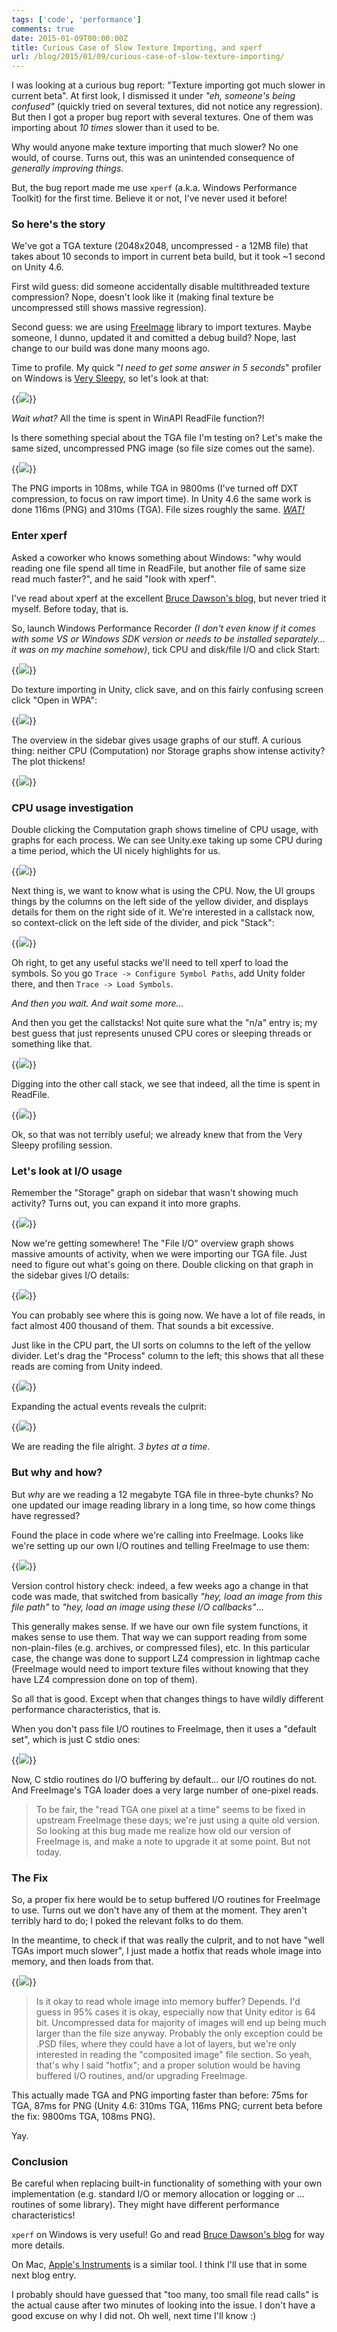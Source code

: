 ```yaml
---
tags: ['code', 'performance']
comments: true
date: 2015-01-09T00:00:00Z
title: Curious Case of Slow Texture Importing, and xperf
url: /blog/2015/01/09/curious-case-of-slow-texture-importing/
---
```


I was looking at a curious bug report: "Texture importing got much slower in current beta".
At first look, I dismissed it under *"eh, someone's being confused"* (quickly tried on
several textures, did not notice any regression). But then I got a proper bug report with
several textures. One of them was importing about *10 times* slower than it used to be.

Why would anyone make texture importing that much slower? No one would, of course. Turns out,
this was an unintended consequence of *generally improving things*.

But, the bug report made me use `xperf` (a.k.a. Windows Performance Toolkit) for the first
time. Believe it or not, I've never used it before!


### So here's the story

We've got a TGA texture (2048x2048, uncompressed - a 12MB file) that takes about 10 seconds to
import in current beta build, but it took \~1 second on Unity 4.6.

First wild guess: did someone accidentally disable multithreaded texture compression? Nope,
doesn't look like it (making final texture be uncompressed still shows massive regression).

Second guess: we are using [FreeImage](http://freeimage.sourceforge.net/) library to import
textures. Maybe someone, I dunno, updated it and comitted a debug build? Nope, last change to
our build was done many moons ago.

Time to profile. My quick "*I need to get some answer in 5 seconds*" profiler on Windows is
[Very Sleepy](http://www.codersnotes.com/sleepy), so let's look at that:

{{<img src="/img/blog/2015-01/texdebug03-profile.png">}}

*Wait what?* All the time is spent in WinAPI ReadFile function?!

Is there something special about the TGA file I'm testing on? Let's make the same sized,
uncompressed PNG image (so file size comes out the same).

{{<img src="/img/blog/2015-01/texdebug00-files.png">}}

The PNG imports in 108ms, while TGA in 9800ms (I've turned off DXT compression, to focus on raw
import time). In Unity 4.6 the same work is done 116ms (PNG) and 310ms (TGA). File sizes
roughly the same. *[WAT!](https://www.destroyallsoftware.com/talks/wat)*


### Enter xperf

Asked a coworker who knows something about Windows: "why would reading one file spend all time in
ReadFile, but another file of same size read much faster?", and he said "look with xperf".

I've read about xperf at the excellent
[Bruce Dawson's blog](https://randomascii.wordpress.com/category/xperf/), but never
tried it myself. Before today, that is.

So, launch Windows Performance Recorder *(I don't even know if it comes with some VS or Windows
SDK version or needs to be installed separately... it was on my machine somehow)*, tick CPU
and disk/file I/O and click Start:

{{<img src="/img/blog/2015-01/texdebug04-WPR.png">}}

Do texture importing in Unity, click save, and on this fairly confusing screen click "Open in WPA":

{{<img src="/img/blog/2015-01/texdebug05-WPA.png">}}

The overview in the sidebar gives usage graphs of our stuff. A curious thing:
neither CPU (Computation) nor Storage graphs show intense activity? The plot thickens!

{{<img src="/img/blog/2015-01/texdebug06-WPAsidebar.png">}}


### CPU usage investigation


Double clicking the Computation graph shows timeline of CPU usage, with graphs
for each process. We can see Unity.exe taking up some CPU during a time period,
which the UI nicely highlights for us.

{{<img src="/img/blog/2015-01/texdebug07-CPU.png">}}


Next thing is, we want to know what is using the CPU. Now, the UI groups things by
the columns on the left side of the yellow divider, and displays details for them on
the right side of it. We're interested in a callstack now, so context-click on the left
side of the divider, and pick "Stack":

{{<img src="/img/blog/2015-01/texdebug08-AddStack.png">}}

Oh right, to get any useful stacks we'll need to tell xperf to load the symbols. So you go
`Trace -> Configure Symbol Paths`, add Unity folder there, and then `Trace -> Load Symbols`.

*And then you wait. And wait some more...*

And then you get the callstacks! Not quite sure what the "n/a" entry is; my best
guess that just represents unused CPU cores or sleeping threads or something like that.

{{<img src="/img/blog/2015-01/texdebug11-stacks.png">}}

Digging into the other call stack, we see that indeed, all the time is spent in ReadFile.

{{<img src="/img/blog/2015-01/texdebug12-trace.png">}}

Ok, so that was not terribly useful; we already knew that from the Very Sleepy profiling session.


### Let's look at I/O usage

Remember the "Storage" graph on sidebar that wasn't showing much activity? Turns
out, you can expand it into more graphs.

{{<img src="/img/blog/2015-01/texdebug13-IO.png">}}

Now we're getting somewhere! The "File I/O" overview graph shows massive amounts of
activity, when we were importing our TGA file. Just need to figure out what's going
on there. Double clicking on that graph in the sidebar gives I/O details:

{{<img src="/img/blog/2015-01/texdebug14-reads.png">}}

You can probably see where this is going now. We have a lot of file reads, in fact
almost 400 thousand of them. That sounds a bit excessive.

Just like in the CPU part, the UI sorts on columns to the left of the yellow divider.
Let's drag the "Process" column to the left; this shows that all these reads are
coming from Unity indeed.

{{<img src="/img/blog/2015-01/texdebug15-process.png">}}

Expanding the actual events reveals the culprit:

{{<img src="/img/blog/2015-01/texdebug16-events.png">}}

We are reading the file alright. *3 bytes at a time*.


### But why and how?

But *why* are we reading a 12 megabyte TGA file in three-byte chunks? No one updated our image
reading library in a long time, so how come things have regressed?

Found the place in code where we're calling into FreeImage. Looks like we're setting up our own I/O
routines and telling FreeImage to use them:

{{<img src="/img/blog/2015-01/texdebug17-iocode.png">}}

Version control history check: indeed, a few weeks ago a change in that code was made, that switched
from basically *"hey, load an image from this file path"* to *"hey, load an image using these I/O
callbacks"*...

This generally makes sense. If we have our own file system functions, it makes sense to use them.
That way we can support reading from some non-plain-files (e.g. archives, or compressed files), etc.
In this particular case, the change was done to support LZ4 compression in lightmap cache (FreeImage
would need to import texture files without knowing that they have LZ4 compression done on top of them).

So all that is good. Except when that changes things to have wildly different
performance characteristics, that is.

When you don't pass file I/O routines to FreeImage, then it uses a "default set", which is just
C stdio ones:

{{<img src="/img/blog/2015-01/texdebug19-defaultstdio.png">}}

Now, C stdio routines do I/O buffering by default... our I/O routines do not. And FreeImage's
TGA loader does a very large number of one-pixel reads.

> To be fair, the "read TGA one pixel at a time" seems to be fixed in upstream FreeImage
> these days; we're just using a quite old version. So looking at this bug made me realize
> how old our version of FreeImage is, and make a note to upgrade it at some point. But
> not today.


### The Fix

So, a proper fix here would be to setup buffered I/O routines for FreeImage to use. Turns
out we don't have any of them at the moment. They aren't terribly hard to do; I poked
the relevant folks to do them.

In the meantime, to check if that was really the culprit, and to not have "well TGAs import much
slower", I just made a hotfix that reads whole image into memory, and then loads from that.

{{<img src="/img/blog/2015-01/texdebug20-hotfix.png">}}

> Is it okay to read whole image into memory buffer? Depends. I'd guess in 95% cases it is
> okay, especially now that Unity editor is 64 bit. Uncompressed data for majority of
> images will end up being much larger than the file size anyway. Probably the only exception
> could be .PSD files, where they could have a lot of layers, but we're only interested in
> reading the "composited image" file section. So yeah, that's why I said "hotfix";
> and a proper solution would be having buffered I/O routines, and/or upgrading FreeImage.

This actually made TGA and PNG importing faster than before: 75ms for TGA, 87ms for PNG
(Unity 4.6: 310ms TGA, 116ms PNG; current beta before the fix: 9800ms TGA, 108ms PNG).

Yay.


### Conclusion

Be careful when replacing built-in functionality of something with your own implementation
(e.g. standard I/O or memory allocation or logging or ... routines of some library). They
might have different performance characteristics!

`xperf` on Windows is very useful! Go and read [Bruce Dawson's blog](https://randomascii.wordpress.com/category/xperf/) for way more details.

On Mac, [Apple's Instruments](https://developer.apple.com/library/mac/documentation/DeveloperTools/Conceptual/InstrumentsUserGuide/Introduction/Introduction.html)
is a similar tool. I think I'll use that in some next blog entry.

I probably should have guessed that "too many, too small file read calls" is the actual cause
after two minutes of looking into the issue. I don't have a good excuse on why I did not. Oh
well, next time I'll know :)
